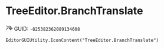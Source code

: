 # TreeEditor.BranchTranslate
![](/img/TreeEditor.BranchTranslate.png)
GUID: `-825382362089134608`
```
EditorGUIUtility.IconContent("TreeEditor.BranchTranslate")
```
